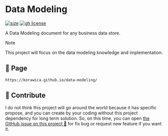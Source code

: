 # Data Modeling

[![size](https://img.shields.io/github/languages/code-size/korawica/data-modeling?logo=webpack&logoColor=white)](https://github.com/korawica/data-modeling)
[![gh license](https://img.shields.io/github/license/korawica/data-modeling)](https://github.com/korawica/data-modeling/blob/main/LICENSE)

A Data Modeling document for any business data store.

> [!NOTE]
> This project will focus on the data modeling knowledge and implementation.

## :book: Page

```url
https://korawica.github.io/data-modeling/
```

## :speech_balloon: Contribute

I do not think this project will go around the world because it has specific propose,
and you can create by your coding without this project dependency for long term
solution. So, on this time, you can open [the GitHub issue on this project :raised_hands:](https://github.com/korawica/data-modeling/issues)
for fix bug or request new feature if you want it.
